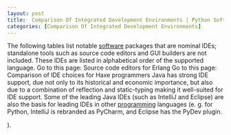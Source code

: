 ```yaml
---
layout: post
title:  Comparison Of Integrated Development Environments | Python Software
categories: [Comparison Of Integrated Development Environments]
---
```


The following tables list notable [software](https://python-software.github.io/Eric-Software) packages that are nominal IDEs; standalone tools such as source code editors and GUI builders are not included. These IDEs are listed in alphabetical order of the supported language. Go to this page: Source code editors for Erlang Go to this page: Comparison of IDE choices for Haxe programmers Java has strong IDE support, due not only to its historical and economic importance, but also due to a combination of reflection and static-typing making it well-suited for IDE support. Some of the leading Java IDEs (such as IntelliJ and Eclipse) are also the basis for leading IDEs in other [programming](https://python-software.github.io/Core-Python-Programming) languages (e. g. for Python, IntelliJ is rebranded as PyCharm, and Eclipse has the PyDev plugin.

).

